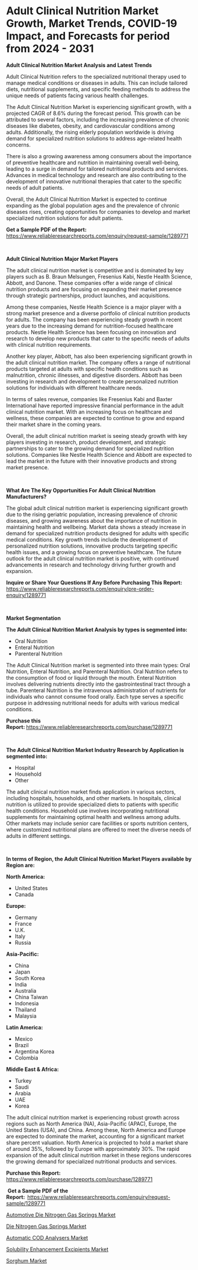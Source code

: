 <p><h1>Adult Clinical Nutrition Market Growth, Market Trends, COVID-19 Impact, and Forecasts for period from 2024 - 2031</h1></p><p><strong>Adult Clinical Nutrition Market Analysis and Latest Trends</strong></p>
<p><p>Adult Clinical Nutrition refers to the specialized nutritional therapy used to manage medical conditions or diseases in adults. This can include tailored diets, nutritional supplements, and specific feeding methods to address the unique needs of patients facing various health challenges.</p><p>The Adult Clinical Nutrition Market is experiencing significant growth, with a projected CAGR of 8.6% during the forecast period. This growth can be attributed to several factors, including the increasing prevalence of chronic diseases like diabetes, obesity, and cardiovascular conditions among adults. Additionally, the rising elderly population worldwide is driving demand for specialized nutrition solutions to address age-related health concerns.</p><p>There is also a growing awareness among consumers about the importance of preventive healthcare and nutrition in maintaining overall well-being, leading to a surge in demand for tailored nutritional products and services. Advances in medical technology and research are also contributing to the development of innovative nutritional therapies that cater to the specific needs of adult patients.</p><p>Overall, the Adult Clinical Nutrition Market is expected to continue expanding as the global population ages and the prevalence of chronic diseases rises, creating opportunities for companies to develop and market specialized nutrition solutions for adult patients.</p></p>
<p><strong>Get a Sample PDF of the Report:&nbsp;</strong> <a href="https://www.reliableresearchreports.com/enquiry/request-sample/1289771">https://www.reliableresearchreports.com/enquiry/request-sample/1289771</a></p>
<p>&nbsp;</p>
<p><strong>Adult Clinical Nutrition Major Market Players</strong></p>
<p><p>The adult clinical nutrition market is competitive and is dominated by key players such as B. Braun Melsungen, Fresenius Kabi, Nestle Health Science, Abbott, and Danone. These companies offer a wide range of clinical nutrition products and are focusing on expanding their market presence through strategic partnerships, product launches, and acquisitions.</p><p>Among these companies, Nestle Health Science is a major player with a strong market presence and a diverse portfolio of clinical nutrition products for adults. The company has been experiencing steady growth in recent years due to the increasing demand for nutrition-focused healthcare products. Nestle Health Science has been focusing on innovation and research to develop new products that cater to the specific needs of adults with clinical nutrition requirements.</p><p>Another key player, Abbott, has also been experiencing significant growth in the adult clinical nutrition market. The company offers a range of nutritional products targeted at adults with specific health conditions such as malnutrition, chronic illnesses, and digestive disorders. Abbott has been investing in research and development to create personalized nutrition solutions for individuals with different healthcare needs.</p><p>In terms of sales revenue, companies like Fresenius Kabi and Baxter International have reported impressive financial performance in the adult clinical nutrition market. With an increasing focus on healthcare and wellness, these companies are expected to continue to grow and expand their market share in the coming years.</p><p>Overall, the adult clinical nutrition market is seeing steady growth with key players investing in research, product development, and strategic partnerships to cater to the growing demand for specialized nutrition solutions. Companies like Nestle Health Science and Abbott are expected to lead the market in the future with their innovative products and strong market presence.</p></p>
<p>&nbsp;</p>
<p><strong>What Are The Key Opportunities For Adult Clinical Nutrition Manufacturers?</strong></p>
<p><p>The global adult clinical nutrition market is experiencing significant growth due to the rising geriatric population, increasing prevalence of chronic diseases, and growing awareness about the importance of nutrition in maintaining health and wellbeing. Market data shows a steady increase in demand for specialized nutrition products designed for adults with specific medical conditions. Key growth trends include the development of personalized nutrition solutions, innovative products targeting specific health issues, and a growing focus on preventive healthcare. The future outlook for the adult clinical nutrition market is positive, with continued advancements in research and technology driving further growth and expansion.</p></p>
<p><strong>Inquire or Share Your Questions If Any Before Purchasing This Report:</strong> <a href="https://www.reliableresearchreports.com/enquiry/pre-order-enquiry/1289771">https://www.reliableresearchreports.com/enquiry/pre-order-enquiry/1289771</a></p>
<p>&nbsp;</p>
<p><strong>Market Segmentation</strong></p>
<p><strong>The Adult Clinical Nutrition Market Analysis by types is segmented into:</strong></p>
<p><ul><li>Oral Nutrition</li><li>Enteral Nutrition</li><li>Parenteral Nutrition</li></ul></p>
<p><p>The Adult Clinical Nutrition market is segmented into three main types: Oral Nutrition, Enteral Nutrition, and Parenteral Nutrition. Oral Nutrition refers to the consumption of food or liquid through the mouth. Enteral Nutrition involves delivering nutrients directly into the gastrointestinal tract through a tube. Parenteral Nutrition is the intravenous administration of nutrients for individuals who cannot consume food orally. Each type serves a specific purpose in addressing nutritional needs for adults with various medical conditions.</p></p>
<p><strong>Purchase this Report:&nbsp;</strong><a href="https://www.reliableresearchreports.com/purchase/1289771">https://www.reliableresearchreports.com/purchase/1289771</a></p>
<p>&nbsp;</p>
<p><strong>The Adult Clinical Nutrition Market Industry Research by Application is segmented into:</strong></p>
<p><ul><li>Hospital</li><li>Household</li><li>Other</li></ul></p>
<p><p>The adult clinical nutrition market finds application in various sectors, including hospitals, households, and other markets. In hospitals, clinical nutrition is utilized to provide specialized diets to patients with specific health conditions. Household use involves incorporating nutritional supplements for maintaining optimal health and wellness among adults. Other markets may include senior care facilities or sports nutrition centers, where customized nutritional plans are offered to meet the diverse needs of adults in different settings.</p></p>
<p>&nbsp;</p>
<p><strong>In terms of Region, the Adult Clinical Nutrition Market Players available by Region are:</strong></p>
<p>
    <p> <strong> North America: </strong>
        <ul>
            <li>United States</li>
            <li>Canada</li>
        </ul>
        </p> 
    <p> <strong> Europe: </strong>
        <ul>
            <li>Germany</li>
            <li>France</li>
            <li>U.K.</li>
            <li>Italy</li>
            <li>Russia</li>
        </ul>
        </p> 
    <p> <strong> Asia-Pacific: </strong>
        <ul>
            <li>China</li>
            <li>Japan</li>
            <li>South Korea</li>
            <li>India</li>
            <li>Australia</li>
            <li>China Taiwan</li>
            <li>Indonesia</li>
            <li>Thailand</li>
            <li>Malaysia</li>
        </ul>
        </p> 
    <p> <strong> Latin America: </strong>
        <ul>
            <li>Mexico</li>
            <li>Brazil</li>
            <li>Argentina Korea</li>
            <li>Colombia</li>
        </ul>
        </p> 
    <p> <strong> Middle East & Africa: </strong>
        <ul>
            <li>Turkey</li>
            <li>Saudi</li>
            <li>Arabia</li>
            <li>UAE</li>
            <li>Korea</li>
        </ul>
    </p>
    </p>
<p><p>The adult clinical nutrition market is experiencing robust growth across regions such as North America (NA), Asia-Pacific (APAC), Europe, the United States (USA), and China. Among these, North America and Europe are expected to dominate the market, accounting for a significant market share percent valuation. North America is projected to hold a market share of around 35%, followed by Europe with approximately 30%. The rapid expansion of the adult clinical nutrition market in these regions underscores the growing demand for specialized nutritional products and services.</p></p>
<p><strong>Purchase this Report: </strong><a href="https://www.reliableresearchreports.com/purchase/1289771">https://www.reliableresearchreports.com/purchase/1289771</a></p>
<p>&nbsp;<strong>Get a Sample PDF of the Report:&nbsp;&nbsp;</strong><a href="https://www.reliableresearchreports.com/enquiry/request-sample/1289771">https://www.reliableresearchreports.com/enquiry/request-sample/1289771</a></p>
<p><strong></strong></p>
<p><p><a href="https://forested-sushi-9b0.notion.site/Automotive-Die-Nitrogen-Gas-Springs-Market-Offers-Provide-Insightful-Data-for-the-Time-Period-from-2-dc3361d6d91b4f878ed101239048c06e">Automotive Die Nitrogen Gas Springs Market</a></p><p><a href="https://summer-dogwood-3e9.notion.site/Die-Nitrogen-Gas-Springs-Market-Size-Growth-Outlook-from-2024-to-2031-projecting-at-Market-s-Trend-7ea04f16c75e4dc4922b36bc642cf18c">Die Nitrogen Gas Springs Market</a></p><p><a href="https://lydian-appliance-61d.notion.site/Automatic-COD-Analysers-Market-Research-Report-Reveals-The-Latest-Trends-And-Opportunities-of-this-M-88c90a32ab3646729edb4bd0ee89f685">Automatic COD Analysers Market</a></p><p><a href="https://view.publitas.com/reportprime-1/solubility-enhancement-excipients-market-size-market-share-and-global-market-analysis-report-2024-2031/">Solubility Enhancement Excipients Market</a></p><p><a href="https://view.publitas.com/reportprime-1/sorghum-market-size-growth-outlook-from-2024-to-2031-projecting-at-markets-trends-analysis-by-application-regional-outlook-and-revenue/">Sorghum Market</a></p></p>